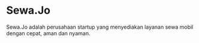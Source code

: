 # Sewa.Jo
Sewa.Jo adalah perusahaan startup yang menyediakan layanan sewa mobil dengan cepat, aman dan nyaman.
